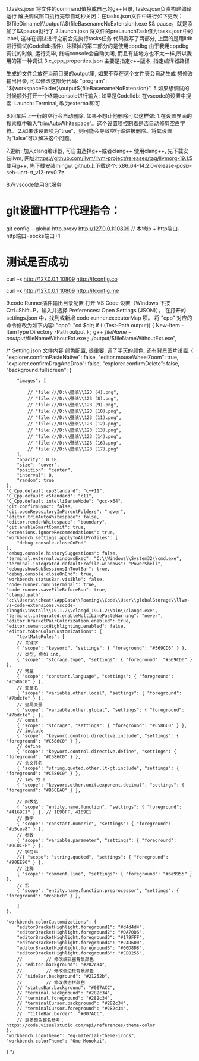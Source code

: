 1.tasks.josn 将文件的command值换成自己的g++目录, tasks.josn负责构建编译运行
解决调试窗口执行完毕自动秒关闭：在tasks.json文件中进行如下更改： ${fileDirname}\\output\\${fileBasenameNoExtension}.exe && pause，就是添加了&&pause就行了
2.launch.josn 将文件的preLaunchTask值为tasks.josn中的label, 这样在调试进行之前会先执行tasks任务 代码我写了两部分, 上面的是用lldb进行调试(Codelldb插件), 注释掉的第二部分的是使用cppdbg 由于我用cppdbg调试的时候, 运行完毕, 终端console会自动关闭, 而且有些地方也不太一样,所以我用的第一种调试 3.c_cpp_properties.json 主要是指定c++版本, 指定编译器路径

生成的文件会放在当前目录的output里, 如果不存在这个文件夹会自动生成 想修改输出目录, 可以修改这部分代码: "program": "${workspaceFolder}\output\${fileBasenameNoExtension}",
5.如果想调试的时候额外打开一个终端console进行输入: 如果是Codelldb: 在vscode的设置中搜索: Launch: Terminal, 改为external即可

6.回车后上一行的空行会自动删除, 如果不想让他删除可以这样做: 1.在设置界面的搜索框中输入“trimAutoWhitespace”。这个设置项控制着是否自动修剪空白字符。 2.如果该设置项为“true”，则可能会导致空行缩进被删除。将其设置为“false”可以解决这个问题。

7.更新: 加入clang编译器, 可自由选择g++或者clang++ 使用clang++, 先下载安装llvm, 网址:https://github.com/llvm/llvm-project/releases/tag/llvmorg-19.1.5 使用g++, 先下载安装mingw, github上下载这个: x86_64-14.2.0-release-posix-seh-ucrt-rt_v12-rev0.7z

8.在vscode使用Git服务
# git设置HTTP代理指令：
git config --global http.proxy http://127.0.0.1:10809 // 本地ip + http端口， http端口=socks端口+1
# 测试是否成功
curl -x http://127.0.0.1:10809 http://ifconfig.co

curl -x http://127.0.0.1:10809 http://ifconfig.me

9.code Runner插件输出目录配置
打开 VS Code 设置（Windows 下按 Ctrl+Shift+P，输入并选择 Preferences: Open Settings (JSON)）。
在打开的 settings.json 中，找到或新增 code-runner.executorMap 项。
将 "cpp" 对应的命令修改为如下内容:
        "cpp": "cd $dir; if (!(Test-Path output)) { New-Item -ItemType Directory -Path output } ; g++ $fileName -o output/$fileNameWithoutExt.exe ; ./output/$fileNameWithoutExt.exe",




/*
Setting.json 文件内容
颜色配置, 很重要, 调了半天的颜色.
还有背景图片设置.
{
    "explorer.confirmPasteNative": false,
    "editor.mouseWheelZoom": true,
    "explorer.confirmDragAndDrop": false,
    "explorer.confirmDelete": false,
    "background.fullscreen": {
        
        "images": [

            // "file:///D:\\壁纸\\123 (4).png",
            // "file:///D:\\壁纸\\123 (8).png",
            // "file:///D:\\壁纸\\123 (9).png",
            // "file:///D:\\壁纸\\123 (10).png",
            // "file:///D:\\壁纸\\123 (11).png",
            // "file:///D:\\壁纸\\123 (12).png",
            // "file:///D:\\壁纸\\123 (13).png",
            // "file:///D:\\壁纸\\123 (14).png",
            // "file:///D:\\壁纸\\123 (16).png",
            // "file:///D:\\壁纸\\123 (17).png"
        ],
        "opacity": 0.18,
        "size": "cover",
        "position": "center",
        "interval": 0,
        "random": true
    },
    "C_Cpp.default.cppStandard": "c++11",
    "C_Cpp.default.cStandard": "c11",
    "C_Cpp.default.intelliSenseMode": "gcc-x64",
    "git.confirmSync": false,
    "git.openRepositoryInParentFolders": "never",
    "editor.trimAutoWhitespace": false,
    "editor.renderWhitespace": "boundary",
    "git.enableSmartCommit": true,
    "extensions.ignoreRecommendations": true,
    "workbench.settings.applyToAllProfiles": [
        "debug.console.closeOnEnd"
    ],
    "debug.console.historySuggestions": false,
    "terminal.external.windowsExec": "C:\\Windows\\System32\\cmd.exe",
    "terminal.integrated.defaultProfile.windows": "PowerShell",
    "debug.showSubSessionsInToolBar": true,
    "debug.console.closeOnEnd": true,
    "workbench.statusBar.visible": false,
    "code-runner.runInTerminal": true,
    "code-runner.saveFileBeforeRun": true,
    "clangd.path": "c:\\Users\\cheat\\AppData\\Roaming\\Code\\User\\globalStorage\\llvm-vs-code-extensions.vscode-clangd\\install\\19.1.2\\clangd_19.1.2\\bin\\clangd.exe",
    "terminal.integrated.enableMultiLinePasteWarning": "never",
    "editor.bracketPairColorization.enabled": true,
    "editor.semanticHighlighting.enabled": false,
    "editor.tokenColorCustomizations": {
        "textMateRules": [
        // 关键字
        { "scope": "keyword", "settings": { "foreground": "#569CD6" } },
        // 类型, 例如 int,
        { "scope": "storage.type", "settings": { "foreground": "#569CD6" } },
        // 常量
        { "scope": "constant.language", "settings": { "foreground": "#c586c0" } },
        // 变量名
        { "scope": "variable.other.local", "settings": { "foreground": "#7bdcfe" } },
        // 全局变量
        { "scope": "variable.other.global", "settings": { "foreground": "#7bdcfe" } },
        // const
        { "scope": "storage", "settings": { "foreground": "#C586C0" } },
        // include
        { "scope": "keyword.control.directive.include", "settings": { "foreground": "#C586C0" } },
        // define
        { "scope": "keyword.control.directive.define", "settings": { "foreground": "#C586C0" } },
        // 头文件名
        { "scope": "string.quoted.other.lt-gt.include", "settings": { "foreground": "#C586C0" } },
        // 1e5 的 e
        { "scope": "keyword.other.unit.exponent.decimal", "settings": { "foreground": "#B5CEA8" } },

        // 函数名
        { "scope": "entity.name.function", "settings": { "foreground": "#4169E1" } }, // 1E90FF, 4169E1
        // 数字
        { "scope": "constant.numeric", "settings": { "foreground": "#b5cea8" } },
        // 参数
        { "scope": "variable.parameter", "settings": { "foreground": "#9CDCFE" } },
        // 字符串
        //{ "scope": "string.quoted", "settings": { "foreground": "#90EE90" } },
        // 注释
        { "scope": "comment.line", "settings": { "foreground": "#6a9955" } },
        // 宏
        { "scope": "entity.name.function.preprocessor", "settings": { "foreground": "#c586c0" } },
        
        ]
    },
    
    "workbench.colorCustomizations": {
        "editorBracketHighlight.foreground1": "#d4d4d4",
        "editorBracketHighlight.foreground2": "#DA70D6",
        "editorBracketHighlight.foreground3": "#179FFF",
        "editorBracketHighlight.foreground4": "#24D600",
        "editorBracketHighlight.foreground5": "#00D8D8",
        "editorBracketHighlight.foreground6": "#EE0255",
        //         // 修改编辑器背景颜色
        // "editor.background": "#282c34",
        //         // 修改侧边栏背景颜色
        // "sideBar.background": "#21252b",
        //         // 修改状态栏颜色
        // "statusBar.background": "#007ACC",
        // "terminal.background": "#282c34",
        // "terminal.foreground": "#282c34",
        // "terminalCursor.background": "#282c34",
        // "terminalCursor.foreground": "#282c34",
        //  "titleBar.border": "#007ACC",
        // 更多颜色键名参考：https://code.visualstudio.com/api/references/theme-color
    },
    "workbench.iconTheme": "eq-material-theme-icons",
    "workbench.colorTheme": "One Monokai",
}
*/
